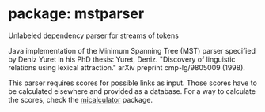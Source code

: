 # package: mstparser

Unlabeled dependency parser for streams of tokens

Java implementation of the Minimum Spanning Tree (MST) parser specified by Deniz Yuret in his PhD thesis: Yuret, Deniz. "Discovery of linguistic relations using lexical attraction." arXiv preprint cmp-lg/9805009 (1998).

This parser requires scores for possible links as input. Those scores have to be calculated elsewhere and provided as a database. For a way to calculate the scores, check the [micalculator](src/micalculator) package.